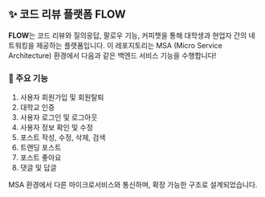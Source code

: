 ## ✨ 코드 리뷰 플랫폼 FLOW

**FLOW**는 
코드 리뷰와 질의응답, 팔로우 기능, 커피챗을 통해 대학생과 현업자 간의 네트워킹을 제공하는 플랫폼입니다.
이 레포지토리는 MSA (Micro Service Architecture) 환경에서 다음과 같은 백엔드 서비스 기능을 수행합니다!

### 🚀 주요 기능

1. 사용자 회원가입 및 회원탈퇴
2. 대학교 인증
3. 사용자 로그인 및 로그아웃
4. 사용자 정보 확인 및 수정
5. 포스트 작성, 수정, 삭제, 검색
6. 트랜딩 포스트
7. 포스트 좋아요
8. 댓글 및 답글

MSA 환경에서 다른 마이크로서비스와 통신하며, 확장 가능한 구조로 설계되었습니다.
